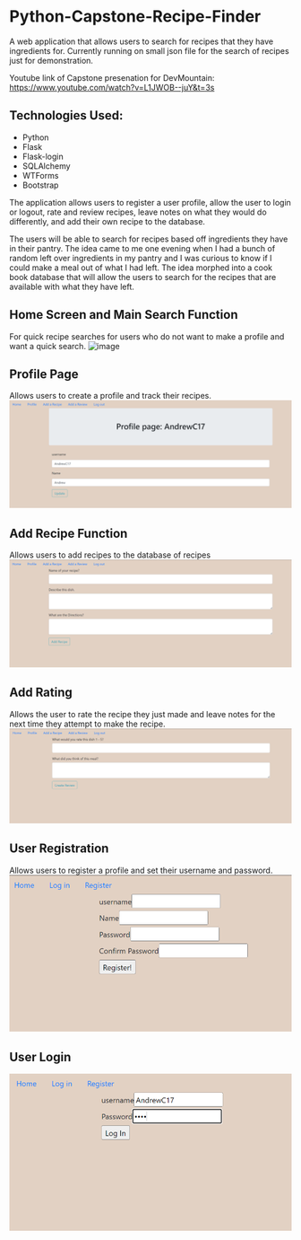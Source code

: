 # Python-Capstone-Recipe-Finder
A web application that allows users to search for recipes that they have ingredients for. Currently running on small json file for the search of recipes just for demonstration.

Youtube link of Capstone presenation for DevMountain: https://www.youtube.com/watch?v=L1JWOB--juY&t=3s

## Technologies Used:
* Python
* Flask
* Flask-login
* SQLAlchemy
* WTForms
* Bootstrap

The application allows users to register a user profile, allow the user to login or logout, rate and review recipes, leave notes on what they would do differently, and add their own recipe to the database. 

The users will be able to search for recipes based off ingredients they have in their pantry. The idea came to me one evening when I had a bunch of random left over ingredients in my pantry and I was curious to know if I could make a meal out of what I had left. The idea morphed into a cook book database that will allow the users to search for the recipes that are available with what they have left.  

## Home Screen and Main Search Function
For quick recipe searches for users who do not want to make a profile and want a quick search.
![image](https://user-images.githubusercontent.com/66842994/216785231-2eb2922c-b7df-4056-9612-4cdde642463d.png)

## Profile Page
Allows users to create a profile and track their recipes.
![image](images/profile-page.png)

## Add Recipe Function
Allows users to add recipes to the database of recipes
![image](images/add-recipe.png)

## Add Rating
Allows the user to rate the recipe they just made and leave notes for the next time they attempt to make the recipe.
![image](images/add-review.png)

## User Registration
Allows users to register a profile and set their username and password.
![image](images/registration.png)

## User Login
![image](images/login.png)
